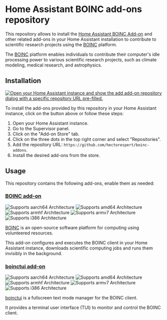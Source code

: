 # Home Assistant BOINC add-ons repository

This repository allows to install the [Home Assistant BOINC Add-on](./boinc) and other related add-ons in your Home Assistant installation to contribute to scientific research projects using the [BOINC](https://boinc.berkeley.edu) platform.

The [BOINC](https://boinc.berkeley.edu) platform enables individuals to contribute their computer's idle processing power to various scientific research projects, such as climate modeling, medical research, and astrophysics.

## Installation

[![Open your Home Assistant instance and show the add add-on repository dialog with a specific repository URL pre-filled.](https://my.home-assistant.io/badges/supervisor_add_addon_repository.svg)](https://my.home-assistant.io/redirect/supervisor_add_addon_repository/?repository_url=https%3A%2F%2Fgithub.com%2Fhectorespert%2Fboinc-addons)

To install the add-ons provided by this repository in your Home Assistant instance, click on the button above or follow these steps:

1. Open your Home Assistant instance.
2. Go to the Supervisor panel.
3. Click on the "Add-on Store" tab.
4. Click on the three dots in the top right corner and select "Repositories".
5. Add the repository URL: `https://github.com/hectorespert/boinc-addons`.
6. Install the desired add-ons from the store.

## Usage

This repository contains the following add-ons, enable them as needed:

### [BOINC add-on](./boinc)

![Supports aarch64 Architecture][aarch64-shield]
![Supports amd64 Architecture][amd64-shield]
![Supports armhf Architecture][armhf-shield]
![Supports armv7 Architecture][armv7-shield]
![Supports i386 Architecture][i386-shield]

[BOINC](https://boinc.berkeley.edu) is an open-source software platform for computing using volunteered resources. 

This add-on configures and executes the BOINC client in your Home Assistant instance, downloads scientific computing jobs and runs them invisibly in the background.

### [boinctui add-on](./boinctui)

![Supports aarch64 Architecture][aarch64-shield]
![Supports amd64 Architecture][amd64-shield]
![Supports armhf Architecture][armhf-shield]
![Supports armv7 Architecture][armv7-shield]
![Supports i386 Architecture][i386-shield]

[boinctui](https://github.com/suleman1971/boinctui) is a fullscreen text mode manager for the BOINC client.

It provides a terminal user interface (TUI) to monitor and control the BOINC client.

[aarch64-shield]: https://img.shields.io/badge/aarch64-yes-green.svg
[amd64-shield]: https://img.shields.io/badge/amd64-yes-green.svg
[armhf-shield]: https://img.shields.io/badge/armhf-yes-green.svg
[armv7-shield]: https://img.shields.io/badge/armv7-yes-green.svg
[i386-shield]: https://img.shields.io/badge/i386-yes-green.svg
